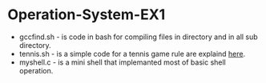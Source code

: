 # Operation-System-EX1
- gccfind.sh - is code in bash for compiling files in directory and in all sub directory.
- tennis.sh - is a simple code for a tennis game rule are explaind [here](https://en.wikipedia.org/wiki/Tennis_(paper_game)).
- myshell.c - is a mini shell that implemanted most of basic shell operation.
